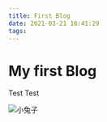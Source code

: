 ```yaml
---
title: First Blog
date: 2021-03-21 16:41:29
tags:
---
```


# My first Blog

Test Test

![小兔子](https://th.bing.com/th/id/R4e42611f7c720169dec5f477095ea5b6?rik=REFLRYV8g5upuw&riu=http%3a%2f%2f121.40.114.220%2fwp-content%2fuploads%2f2016%2f10%2fxiaotuzi.jpg&ehk=T1nDzy1%2bJfosSnoyGgFdXUdpz2w3%2bdV2%2f6F5U2Y8Mag%3d&risl=&pid=ImgRaw)